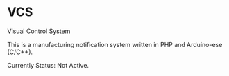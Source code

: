 VCS
===

Visual Control System

This is a manufacturing notification system written in PHP and Arduino-ese (C/C++).

Currently Status: Not Active.
